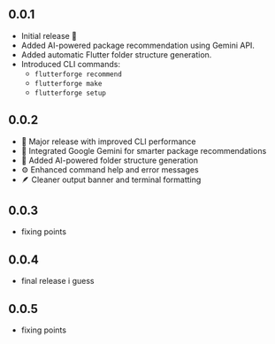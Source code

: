 ## 0.0.1

- Initial release 🎉
- Added AI-powered package recommendation using Gemini API.
- Added automatic Flutter folder structure generation.
- Introduced CLI commands:
  - `flutterforge recommend`
  - `flutterforge make`
  - `flutterforge setup`

## 0.0.2
- 🚀 Major release with improved CLI performance
- 🧠 Integrated Google Gemini for smarter package recommendations
- 🧩 Added AI-powered folder structure generation
- ⚙️ Enhanced command help and error messages
- 🪶 Cleaner output banner and terminal formatting

## 0.0.3
- fixing points

## 0.0.4
- final release i guess

## 0.0.5
- fixing points